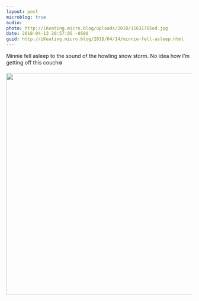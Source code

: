 ```yaml
---
layout: post
microblog: true
audio: 
photo: http://iKeating.micro.blog/uploads/2018/11631765ed.jpg
date: 2018-04-13 20:57:05 -0500
guid: http://iKeating.micro.blog/2018/04/14/minnie-fell-asleep.html
---
```

Minnie fell asleep to the sound of the howling snow storm.  No idea how I’m getting off this couch❄️

<img src="http://iKeating.micro.blog/uploads/2018/11631765ed.jpg" width="600" height="600" />
